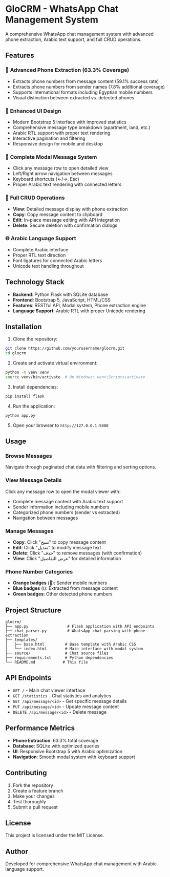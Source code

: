 # GloCRM - WhatsApp Chat Management System

A comprehensive WhatsApp chat management system with advanced phone extraction, Arabic text support, and full CRUD operations.

## Features

### 📱 **Advanced Phone Extraction (63.3% Coverage)**
- Extracts phone numbers from message content (59.1% success rate)
- Extracts phone numbers from sender names (7.8% additional coverage)
- Supports international formats including Egyptian mobile numbers
- Visual distinction between extracted vs. detected phones

### 🎨 **Enhanced UI Design**
- Modern Bootstrap 5 interface with improved statistics
- Comprehensive message type breakdown (apartment, land, etc.)
- Arabic RTL support with proper text rendering
- Interactive pagination and filtering
- Responsive design for mobile and desktop

### 💬 **Complete Modal Message System**
- Click any message row to open detailed view
- Left/Right arrow navigation between messages
- Keyboard shortcuts (←/→, Esc)
- Proper Arabic text rendering with connected letters

### 🔧 **Full CRUD Operations**
- **View**: Detailed message display with phone extraction
- **Copy**: Copy message content to clipboard
- **Edit**: In-place message editing with API integration
- **Delete**: Secure deletion with confirmation dialogs

### 🌐 **Arabic Language Support**
- Complete Arabic interface
- Proper RTL text direction
- Font ligatures for connected Arabic letters
- Unicode text handling throughout

## Technology Stack

- **Backend**: Python Flask with SQLite database
- **Frontend**: Bootstrap 5, JavaScript, HTML/CSS
- **Features**: RESTful API, Modal system, Phone extraction engine
- **Language Support**: Arabic RTL with proper Unicode rendering

## Installation

1. Clone the repository:
```bash
git clone https://github.com/yourusername/glocrm.git
cd glocrm
```

2. Create and activate virtual environment:
```bash
python -m venv venv
source venv/bin/activate  # On Windows: venv\Scripts\activate
```

3. Install dependencies:
```bash
pip install flask
```

4. Run the application:
```bash
python app.py
```

5. Open your browser to `http://127.0.0.1:5000`

## Usage

### Browse Messages
Navigate through paginated chat data with filtering and sorting options.

### View Message Details
Click any message row to open the modal viewer with:
- Complete message content with Arabic text support
- Sender information including mobile numbers
- Categorized phone numbers (sender vs extracted)
- Navigation between messages

### Manage Messages
- **Copy**: Click "نسخ" to copy message content
- **Edit**: Click "تعديل" to modify message text
- **Delete**: Click "حذف" to remove messages (with confirmation)
- **View**: Click "عرض التفاصيل" for detailed information

### Phone Number Categories
- **Orange badges** (📱): Sender mobile numbers
- **Blue badges** (📞): Extracted from message content
- **Green badges**: Other detected phone numbers

## Project Structure

```
glocrm/
├── app.py                 # Flask application with API endpoints
├── chat_parser.py         # WhatsApp chat parsing with phone extraction
├── templates/
│   ├── base.html         # Base template with Arabic CSS
│   └── index.html        # Main interface with modal system
├── source/               # Chat source files
├── requirements.txt      # Python dependencies
└── README.md            # This file
```

## API Endpoints

- `GET /` - Main chat viewer interface
- `GET /statistics` - Chat statistics and analytics
- `GET /api/message/<id>` - Get specific message details
- `PUT /api/message/<id>` - Update message content
- `DELETE /api/message/<id>` - Delete message

## Performance Metrics

- **Phone Extraction**: 63.3% total coverage
- **Database**: SQLite with optimized queries
- **UI**: Responsive Bootstrap 5 with Arabic optimization
- **Navigation**: Smooth modal system with keyboard support

## Contributing

1. Fork the repository
2. Create a feature branch
3. Make your changes
4. Test thoroughly
5. Submit a pull request

## License

This project is licensed under the MIT License.

## Author

Developed for comprehensive WhatsApp chat management with Arabic language support.